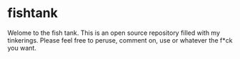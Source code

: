 # fishtank

Welome to the fish tank. This is an open source repository filled with my tinkerings. 
Please feel free to peruse, comment on, use or whatever the f*ck you want.
